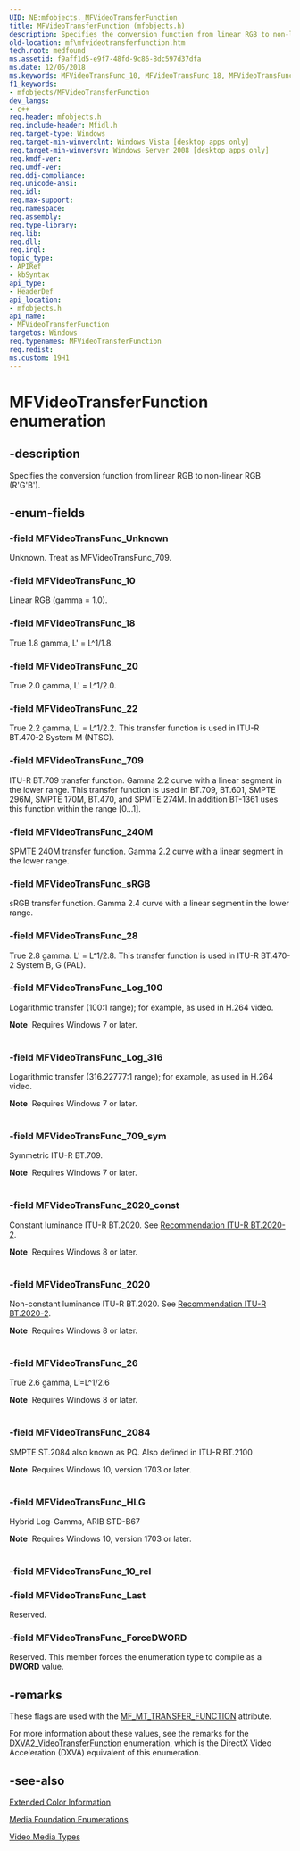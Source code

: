 ```yaml
---
UID: NE:mfobjects._MFVideoTransferFunction
title: MFVideoTransferFunction (mfobjects.h)
description: Specifies the conversion function from linear RGB to non-linear RGB (R'G'B').
old-location: mf\mfvideotransferfunction.htm
tech.root: medfound
ms.assetid: f9aff1d5-e9f7-48fd-9c86-8dc597d37dfa
ms.date: 12/05/2018
ms.keywords: MFVideoTransFunc_10, MFVideoTransFunc_18, MFVideoTransFunc_20, MFVideoTransFunc_2020, MFVideoTransFunc_2020_const, MFVideoTransFunc_2084, MFVideoTransFunc_22, MFVideoTransFunc_240M, MFVideoTransFunc_26, MFVideoTransFunc_28, MFVideoTransFunc_709, MFVideoTransFunc_709_sym, MFVideoTransFunc_ForceDWORD, MFVideoTransFunc_HLG, MFVideoTransFunc_Last, MFVideoTransFunc_Log_100, MFVideoTransFunc_Log_316, MFVideoTransFunc_Unknown, MFVideoTransFunc_sRGB, MFVideoTransferFunction, MFVideoTransferFunction enumeration [Media Foundation], f9aff1d5-e9f7-48fd-9c86-8dc597d37dfa, mf.mfvideotransferfunction, mfobjects/MFVideoTransFunc_10, mfobjects/MFVideoTransFunc_18, mfobjects/MFVideoTransFunc_20, mfobjects/MFVideoTransFunc_2020, mfobjects/MFVideoTransFunc_2020_const, mfobjects/MFVideoTransFunc_2084, mfobjects/MFVideoTransFunc_22, mfobjects/MFVideoTransFunc_240M, mfobjects/MFVideoTransFunc_26, mfobjects/MFVideoTransFunc_28, mfobjects/MFVideoTransFunc_709, mfobjects/MFVideoTransFunc_709_sym, mfobjects/MFVideoTransFunc_ForceDWORD, mfobjects/MFVideoTransFunc_HLG, mfobjects/MFVideoTransFunc_Last, mfobjects/MFVideoTransFunc_Log_100, mfobjects/MFVideoTransFunc_Log_316, mfobjects/MFVideoTransFunc_Unknown, mfobjects/MFVideoTransFunc_sRGB, mfobjects/MFVideoTransferFunction
f1_keywords:
- mfobjects/MFVideoTransferFunction
dev_langs:
- c++
req.header: mfobjects.h
req.include-header: Mfidl.h
req.target-type: Windows
req.target-min-winverclnt: Windows Vista [desktop apps only]
req.target-min-winversvr: Windows Server 2008 [desktop apps only]
req.kmdf-ver: 
req.umdf-ver: 
req.ddi-compliance: 
req.unicode-ansi: 
req.idl: 
req.max-support: 
req.namespace: 
req.assembly: 
req.type-library: 
req.lib: 
req.dll: 
req.irql: 
topic_type:
- APIRef
- kbSyntax
api_type:
- HeaderDef
api_location:
- mfobjects.h
api_name:
- MFVideoTransferFunction
targetos: Windows
req.typenames: MFVideoTransferFunction
req.redist: 
ms.custom: 19H1
---
```


# MFVideoTransferFunction enumeration


## -description


Specifies the conversion function from linear RGB to non-linear RGB (R'G'B').
        


## -enum-fields




### -field MFVideoTransFunc_Unknown

Unknown. Treat as MFVideoTransFunc_709.
          


### -field MFVideoTransFunc_10

Linear RGB (gamma = 1.0).
          


### -field MFVideoTransFunc_18

True 1.8 gamma, L' = L^1/1.8.
          


### -field MFVideoTransFunc_20

True 2.0 gamma, L' = L^1/2.0.
          


### -field MFVideoTransFunc_22

True 2.2 gamma, L' = L^1/2.2. This transfer function is used in ITU-R BT.470-2 System M (NTSC).
          


### -field MFVideoTransFunc_709

ITU-R BT.709 transfer function. Gamma 2.2 curve with a linear segment in the lower range. This transfer function is used in BT.709, BT.601, SMPTE 296M, SMPTE 170M, BT.470, and SPMTE 274M. In addition BT-1361 uses this function within the range [0...1].
          


### -field MFVideoTransFunc_240M

SPMTE 240M transfer function. Gamma 2.2 curve with a linear segment in the lower range.
          


### -field MFVideoTransFunc_sRGB

sRGB transfer function. Gamma 2.4 curve with a linear segment in the lower range.
          


### -field MFVideoTransFunc_28

True 2.8 gamma. L' = L^1/2.8. This transfer function is used in ITU-R BT.470-2 System B, G (PAL).
          


### -field MFVideoTransFunc_Log_100

Logarithmic transfer (100:1 range); for example, as used in H.264 video.

<div class="alert"><b>Note</b>  Requires Windows 7 or later.</div>
<div> </div>

### -field MFVideoTransFunc_Log_316

Logarithmic transfer (316.22777:1 range); for example, as used in H.264 video.

<div class="alert"><b>Note</b>  Requires Windows 7 or later.</div>
<div> </div>

### -field MFVideoTransFunc_709_sym

Symmetric ITU-R BT.709.

<div class="alert"><b>Note</b>  Requires Windows 7 or later.</div>
<div> </div>

### -field MFVideoTransFunc_2020_const

Constant luminance ITU-R BT.2020.  See <a href="https://www.itu.int/dms_pubrec/itu-r/rec/bt/R-REC-BT.2020-2-201510-I!!PDF-E.pdf">Recommendation  ITU-R  BT.2020-2</a>.

<div class="alert"><b>Note</b>  Requires Windows 8 or later.</div>
<div> </div>

### -field MFVideoTransFunc_2020

Non-constant luminance ITU-R BT.2020.  See <a href="https://www.itu.int/dms_pubrec/itu-r/rec/bt/R-REC-BT.2020-2-201510-I!!PDF-E.pdf">Recommendation  ITU-R  BT.2020-2</a>.

<div class="alert"><b>Note</b>  Requires Windows 8 or later.</div>
<div> </div>

### -field MFVideoTransFunc_26

True 2.6 gamma, L’=L^1/2.6

<div class="alert"><b>Note</b>  Requires Windows 8 or later.</div>
<div> </div>

### -field MFVideoTransFunc_2084

SMPTE ST.2084 also known as PQ.  Also defined in ITU-R BT.2100

<div class="alert"><b>Note</b>  Requires Windows 10, version 1703 or later.</div>
<div> </div>

### -field MFVideoTransFunc_HLG

Hybrid Log-Gamma, ARIB STD-B67

<div class="alert"><b>Note</b>  Requires Windows 10, version 1703 or later.</div>
<div> </div>

### -field MFVideoTransFunc_10_rel


### -field MFVideoTransFunc_Last

Reserved.
          


### -field MFVideoTransFunc_ForceDWORD

Reserved. This member forces the enumeration type to compile as a <b>DWORD</b> value.
          


## -remarks



These flags are used with the <a href="https://docs.microsoft.com/windows/desktop/medfound/mf-mt-transfer-function-attribute">MF_MT_TRANSFER_FUNCTION</a> attribute.
      

For more information about these values, see the remarks for the <a href="https://docs.microsoft.com/windows/desktop/api/dxva2api/ne-dxva2api-dxva2_videotransferfunction">DXVA2_VideoTransferFunction</a> enumeration, which is the DirectX Video Acceleration (DXVA) equivalent of this enumeration.
      




## -see-also




<a href="https://docs.microsoft.com/windows/desktop/medfound/extended-color-information">Extended Color Information</a>



<a href="https://docs.microsoft.com/windows/desktop/medfound/media-foundation-enumerations">Media Foundation Enumerations</a>



<a href="https://docs.microsoft.com/windows/desktop/medfound/video-media-types">Video Media Types</a>
 

 

